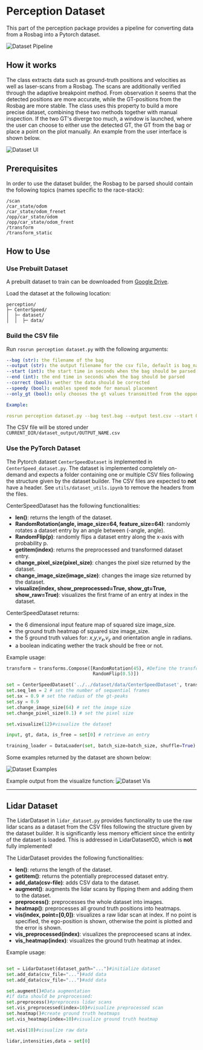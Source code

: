 # Perception Dataset

This part of the perception package provides a pipeline for converting data from a Rosbag into a Pytorch dataset.

![Dataset Pipeline](../images/Dataset_pipeline.jpg)

## How it works

The class extracts data such as ground-truth positions and velocities as well as laser-scans from a Rosbag. The scans are additionally verified through the adaptive breakpoint method. From observation it seems that the detected positions are more accurate, while the GT-positions from the Rosbag are more stable. The class uses this property to build a more precise dataset, combining these two methods together with manual inspection.
If the two GT's diverge too much, a window is launched, where the user can choose to either use the detected GT, the GT from the bag or place a point on the plot manually. An example from the user interface is shown below.

![Dataset UI](../images/dataset_builder.png)


## Prerequisites
In order to use the dataset builder, the Rosbag to be parsed should contain the following topics (names specific to the race-stack):
```
/scan
/car_state/odom
/car_state/odom_frenet
/opp/car_state/odom
/opp/car_state/odom_frent
/transform
/transform_static
```

## How to Use

### Use Prebuilt Dataset

A prebuilt dataset to train can be downloaded from [Google Drive](https://drive.google.com/drive/folders/1mOTTbe_c-zF-jpJSAEBBQ4GXqd6FngKm?usp=sharing). 

Load the dataset at the following location:
```
perception/
├─ CenterSpeed/
│  ├─ dataset/
│  │  ├─ data/

```

### Build the CSV file
Run `rosrun perception dataset.py` with the following arguments:
```yaml
--bag (str): the filename of the bag
--output (str): the output filename for the csv file, default is bag_name.csv
--start (int): the start time in seconds when the bag should be parsed
--end (int): the end time in seconds when the bag should be parsed
--correct (bool): wether the data should be corrected
--speedy (bool): enables speed mode for manual placement
--only_gt (bool): only chooses the gt values transmitted from the opponent

Example:

rosrun perception dataset.py --bag test.bag --output test.csv --start 0 --end 1 --correct True --speedy False --only_gt False
```

The CSV file will be stored under `CURRENT_DIR/dataset_output/OUTPUT_NAME.csv`


### Use the PyTorch Dataset

The Pytorch dataset `CenterSpeedDataset` is implemented in `CenterSpeed_dataset.py`.
The dataset is implemented completely on-demand and expects a folder containing one or multiple CSV files following the structure given by the dataset builder. The CSV files are expected to __not__ have a header. See `utils/dataset_utils.ipynb` to remove the headers from the files.

CenterSpeedDataset has the following functionalities:

* __len()__: returns the length of the dataset.
* __RandomRotation(angle, image_size=64, feature_size=64)__: randomly rotates a dataset entry by an angle between (-angle, angle).
* __RandomFlip(p)__: randomly flips a dataset entry along the x-axis with probability p. 
* __getitem(index)__: returns the preprocessed and transformed dataset entry.
* __change_pixel_size(pixel_size)__: changes the pixel size returned by the dataset.
* __change_image_size(image_size)__: changes the image size returned by the dataset.
* __visualize(index, show_preprocessed=True, show_gt=True, show_raw=True)__: visualizes the first frame of an entry at index in the dataset.

CenterSpeedDataset returns:
* the 6 dimensional input feature map of squared size image_size.
* the ground truth heatmap of squared size image_size.
* the 5 ground truth values for: $x$,$y$,$v_x$,$v_y$ and orientation angle in radians.
* a boolean indicating wether the track should be free or not.

Example usage:
```python
transform = transforms.Compose([RandomRotation(45), #Define the transforms
                                RandomFlip(0.5)])

set = CenterSpeedDataset('../../dataset/data/CenterSpeedDataset', transform=transform)
set.seq_len = 2 # set the number of sequential frames
set.sx = 0.9 # set the radius of the gt-peaks
set.sy = 0.9
set.change_image_size(64) # set the image size
set.change_pixel_size(0.1) # set the pixel size

set.visualize(12)#visualize the dataset

input, gt, data, is_free = set[0] # retrieve an entry

training_loader = DataLoader(set, batch_size=batch_size, shuffle=True) # use with torch datalodader

```

Some examples returned by the dataset are shown below:

![Dataset Examples](../images/dataset_examples.png)

Example output from the visualize function:
![Dataset Vis](../images/vis_dataset.png)

---

## Lidar Dataset

The LidarDataset in `lidar_dataset.py` provides functionality to use the raw lidar scans as a dataset from the CSV files following the structure given by the dataset builder. It is significantly less memory efficient since the entirity of the dataset is loaded. This is addressed in LidarDatasetOD, which is __not__ fully implemented!

The LidarDataset provides the following functionalities:
* __len()__: returns the length of the dataset. 
* __getitem()__: returns the potentially preprocessed dataset entry.
* __add_data(csv-file)__: adds CSV data to the dataset.
* __augment()__: augments the lidar scans by flipping them and adding them to the dataset.
* __preprocess()__: preprocesses the whole dataset into images.
* __heatmap()__: preprocesses all ground truth positions into heatmaps.
* __vis(index, point=[0,0])__: visualizes a raw lidar scan at index. If no point is specified, the ego-position is shown, otherwise the point is plotted and the error is shown.
* __vis_preprocessed(index)__: visualizes the preproceesed scans at index.
* __vis_heatmap(index)__: visualizes the ground truth heatmap at index.

Example usage:
```python

set = LidarDataset(dataset_path="...")#initialize dataset
set.add_data(csv_file="...")#add data
set.add_data(csv_file="...")#add data

set.augment()#Data augmentation
#if data should be preprocessed:
set.preprocess()#preprocess lidar scans
set.vis_preprocessed(index=10)#visualize preprocessed scan
set.heatmap()#create ground truth heatmaps
set.vis_heatmap(index=10)#visualize ground truth heatmap

set.vis(10)#visualize raw data

lidar,intensities,data = set[0]


```

